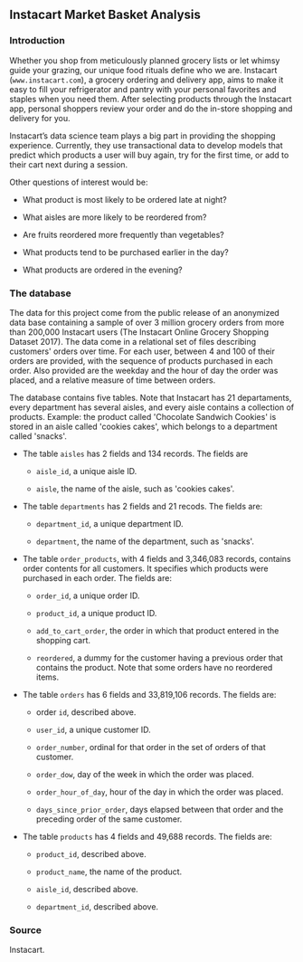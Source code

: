 ## Instacart Market Basket Analysis

### Introduction

Whether you shop from meticulously planned grocery lists or let whimsy guide your grazing, our unique food rituals define who we are. Instacart (`www.instacart.com`), a grocery ordering and delivery app, aims to make it easy to fill your refrigerator and pantry with your personal favorites and staples when you need them. After selecting products through the Instacart app, personal shoppers review your order and do the in-store shopping and delivery for you.

Instacart’s data science team plays a big part in providing the shopping experience. Currently, they use transactional data to develop models that predict which products a user will buy again, try for the first time, or add to their cart next during a session.

Other questions of interest would be:

- What product is most likely to be ordered late at night?

- What aisles are more likely to be reordered from?

- Are fruits reordered more frequently than vegetables?

- What products tend to be purchased earlier in the day?

- What products are ordered in the evening?

### The database

The data for this project come from the public release of an anonymized data base containing a sample of over 3 million grocery orders from more than 200,000 Instacart users (The Instacart Online Grocery Shopping Dataset 2017). The data come in a relational set of files describing customers' orders over time. For each user, between 4 and 100 of their orders are provided, with the sequence of products purchased in each order. Also provided are the weekday and the hour of day the order was placed, and a relative measure of time between orders.

The database contains five tables. Note that Instacart has 21 departaments, every department has several aisles, and every aisle contains a collection of products. Example: the product called 'Chocolate Sandwich Cookies' is stored in an aisle called 'cookies cakes', which belongs to a department called 'snacks'.

* The table `aisles` has 2 fields and 134 records. The fields are 

    + `aisle_id`, a unique aisle ID.
    
    + `aisle`, the name of the aisle, such as 'cookies cakes'.

* The table `departments` has 2 fields and 21 recods. The fields are:

    + `department_id`, a unique department ID.
    
    + `department`, the name of the department, such as 'snacks'.

* The table `order_products`, with 4 fields and 3,346,083 records, contains order contents for all customers. It specifies which products were purchased in each order. The fields are: 

    + `order_id`, a unique order ID.
    
    + `product_id`, a unique product ID.
    
    + `add_to_cart_order`, the order in which that product entered in the shopping cart. 
    
    + `reordered`, a dummy for the customer having a previous order that contains the product. Note that some orders have no reordered items.

* The table `orders` has 6 fields and 33,819,106 records. The fields are:

    + order `id`, described above.
    
    + `user_id`, a unique customer ID.
    
    + `order_number`, ordinal for that order in the set of orders of that customer.
    
    + `order_dow`, day of the week in which the order was placed.
    
    + `order_hour_of_day`, hour of the day in which the order was placed.
    
    + `days_since_prior_order`, days elapsed between that order and the preceding order of the same customer.

* The table `products` has 4 fields and 49,688 records. The fields are: 

    + `product_id`, described above.
    
    + `product_name`, the name of the product.
    
    + `aisle_id`, described above.
    
    + `department_id`, described above.

### Source

Instacart.
